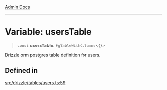 [Admin Docs](/)

***

# Variable: usersTable

> `const` **usersTable**: `PgTableWithColumns`\<\{\}\>

Drizzle orm postgres table definition for users.

## Defined in

[src/drizzle/tables/users.ts:59](https://github.com/NishantSinghhhhh/talawa-api/blob/ff0f1d6ae21d3428519b64e42fe3bfdff573cb6e/src/drizzle/tables/users.ts#L59)
